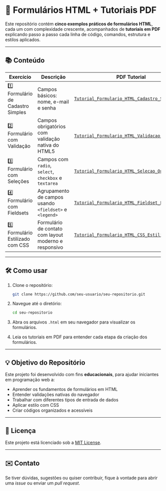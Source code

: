 # 📄 Formulários HTML + Tutoriais PDF

Este repositório contém **cinco exemplos práticos de formulários HTML**, cada um com complexidade crescente, acompanhados de **tutoriais em PDF** explicando passo a passo cada linha de código, comandos, estrutura e estilos aplicados.

---

## 📚 Conteúdo

| Exercício | Descrição | PDF Tutorial |
|----------|-----------|--------------|
| 1️⃣ Formulário de Cadastro Simples | Campos básicos: nome, e-mail e senha | [`Tutorial_Formulario_HTML_Cadastro_Simples.pdf`](./Tutorial_Formulario_HTML_Cadastro_Simples.pdf) |
| 2️⃣ Formulário com Validação | Campos obrigatórios com validação nativa do HTML5 | [`Tutorial_Formulario_HTML_Validacao.pdf`](./Tutorial_Formulario_HTML_Validacao.pdf) |
| 3️⃣ Formulário com Seleções | Campos com `radio`, `select`, `checkbox` e `textarea` | [`Tutorial_Formulario_HTML_Selecao_Opcoes.pdf`](./Tutorial_Formulario_HTML_Selecao_Opcoes.pdf) |
| 4️⃣ Formulário com Fieldsets | Agrupamento de campos usando `<fieldset>` e `<legend>` | [`Tutorial_Formulario_HTML_Fieldset_Legend.pdf`](./Tutorial_Formulario_HTML_Fieldset_Legend.pdf) |
| 5️⃣ Formulário Estilizado com CSS | Formulário de contato com layout moderno e responsivo | [`Tutorial_Formulario_HTML_CSS_Estilizado.pdf`](./Tutorial_Formulario_HTML_CSS_Estilizado.pdf) |

---

## 🛠 Como usar

1. Clone o repositório:
   ```bash
   git clone https://github.com/seu-usuario/seu-repositorio.git
   ```

2. Navegue até o diretório:
   ```bash
   cd seu-repositorio
   ```

3. Abra os arquivos `.html` em seu navegador para visualizar os formulários.

4. Leia os tutoriais em PDF para entender cada etapa da criação dos formulários.

---

## 💡 Objetivo do Repositório

Este projeto foi desenvolvido com fins **educacionais**, para ajudar iniciantes em programação web a:

- Aprender os fundamentos de formulários em HTML
- Entender validações nativas do navegador
- Trabalhar com diferentes tipos de entrada de dados
- Aplicar estilo com CSS
- Criar códigos organizados e acessíveis

---

## 📄 Licença

Este projeto está licenciado sob a [MIT License](LICENSE).

---

## ✉️ Contato

Se tiver dúvidas, sugestões ou quiser contribuir, fique à vontade para abrir uma _issue_ ou enviar um _pull request_.
